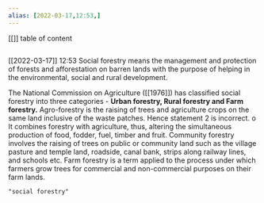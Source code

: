 ```yaml
---
alias: [2022-03-17,12:53,]
---
```

[[]]
table of content
```toc
```

[[2022-03-17]] 12:53
Social forestry means the management and protection of forests and afforestation on barren lands with the purpose of helping in the environmental, social and rural development.

The National Commission on Agriculture ([[1976]]) has classified social forestry into three categories -
	**Urban forestry, Rural forestry and Farm forestry.**
Agro-forestry is the raising of trees and agriculture crops on the same land inclusive of the waste patches. Hence statement 2 is incorrect.
o It combines forestry with agriculture, thus, altering the simultaneous production of food, fodder, fuel, timber and fruit.
Community forestry involves the raising of trees on public or community land such as the village pasture and temple land, roadside, canal bank, strips along railway lines, and schools etc.
Farm forestry is a term applied to the process under which farmers grow trees for commercial and non-commercial purposes on their farm lands.
```query
"social forestry"
```